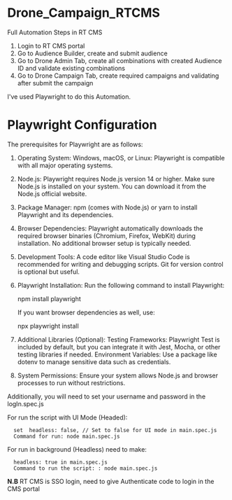 # Drone_Campaign_RTCMS
Full Automation Steps in RT CMS
 1. Login to RT CMS portal
 2. Go to Audience Builder, create and submit audience
 3. Go to Drone Admin Tab, create all combinations with created Audience ID and validate existing combinations
 4. Go to Drone Campaign Tab, create required campaigns and validating after submit the campaign

I've used Playwright to do this Automation.
# Playwright Configuration
 The prerequisites for Playwright are as follows:

1. Operating System:
 Windows, macOS, or Linux: Playwright is compatible with all major operating systems.

2. Node.js:
 Playwright requires Node.js version 14 or higher. Make sure Node.js is installed on your system.
 You can download it from the Node.js official website.

3. Package Manager:
 npm (comes with Node.js) or yarn to install Playwright and its dependencies.

4. Browser Dependencies:
 Playwright automatically downloads the required browser binaries (Chromium, Firefox, WebKit) during installation. No additional browser setup is typically needed.

5. Development Tools:
 A code editor like Visual Studio Code is recommended for writing and debugging scripts.
 Git for version control is optional but useful.

6. Playwright Installation:
      Run the following command to install Playwright:
     
     
      npm install playwright
      
      If you want browser dependencies as well, use:
      
      
      npx playwright install

7. Additional Libraries (Optional):
 Testing Frameworks: Playwright Test is included by default, but you can integrate it with Jest, Mocha, or other 
 testing libraries if needed.
 Environment Variables: Use a package like dotenv to manage sensitive data such as credentials.

8. System Permissions:
 Ensure your system allows Node.js and browser processes to run without restrictions.

Additionally, you will need to set your username and password in the logIn.spec.js

 For run the script with UI Mode (Headed):

      set  headless: false, // Set to false for UI mode in main.spec.js
      Command for run: node main.spec.js 
 For run in background (Headless) need to make:

      headless: true in main.spec.js
      Command to run the script: : node main.spec.js 

**N.B** RT CMS is SSO login, need to give Authenticate code to login in the CMS portal
